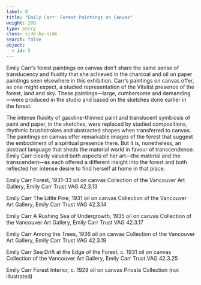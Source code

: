 ```yaml
---
label: 8
title: "Emily Carr: Forest Paintings on Canvas"
weight: 209
type: entry
class: side-by-side
search: false
object:
  - id: 5
---
```

Emily Carr’s forest paintings on canvas don’t share the same sense of translucency and fluidity that she achieved in the charcoal and oil on paper paintings seen elsewhere in this exhibition. Carr’s paintings on canvas offer, as one might expect, a studied representation of the Vitalist presence of the forest, land and sky. These paintings—large, cumbersome and demanding—were produced in the studio and based on the sketches done earlier in the forest.

The intense fluidity of gasoline-thinned paint and translucent symbiosis of paint and paper, in the sketches, were replaced by studied compositions, rhythmic brushstrokes and abstracted shapes when transferred to canvas. The paintings on canvas offer remarkable images of the forest that suggest the embodiment of a spiritual presence there. But it is, nonetheless, an abstract language that sheds the material world in favour of transcendence. Emily Carr clearly valued both aspects of her art—the material and the transcendent—as each offered a different insight into the forest and both reflected her intense desire to find herself at home in that place.


Emily Carr
Forest, 1931–33
oil on canvas
Collection of the Vancouver Art Gallery, Emily Carr Trust
VAG 42.3.13

Emily Carr
The Little Pine, 1931
oil on canvas
Collection of the Vancouver Art Gallery, Emily Carr Trust
VAG 42.3.14

Emily Carr
A Rushing Sea of Undergrowth, 1935
oil on canvas
Collection of the Vancouver Art Gallery, Emily Carr Trust
VAG 42.3.17

Emily Carr
Among the Trees, 1936
oil on canvas
Collection of the Vancouver Art Gallery, Emily Carr Trust
VAG 42.3.19

Emily Carr
Sea Drift at the Edge of the Forest, c. 1931
oil on canvas
Collection of the Vancouver Art Gallery, Emily Carr Trust
VAG 42.3.25

Emily Carr
Forest Interior, c. 1929
oil on canvas
Private Collection
(not illustrated)
